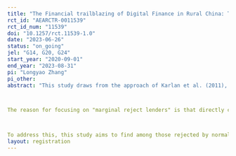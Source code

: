 ```yaml
---
title: "The Financial trailblazing of Digital Finance in Rural China: The Stepping Stone Effect"
rct_id: "AEARCTR-0011539"
rct_id_num: "11539"
doi: "10.1257/rct.11539-1.0"
date: "2023-06-26"
status: "on_going"
jel: "G14, G20, G24"
start_year: "2020-09-01"
end_year: "2023-08-31"
pi: "Longyao Zhang"
pi_other:
abstract: "This study draws from the approach of Karlan et al. (2011), using an algorithm (a computer program) to seek out a group of "marginal reject lenders" among customers applying for digital finance for the first time. Subsequently, a Randomized Controlled Trial (RCT) is conducted on this group of "Marginal Reject Lenders", randomly approving digital finance applications to assess the marginal effect of digital finance.

The reason for focusing on "marginal reject lenders" is that directly carrying out an RCT targeting all loan applicants would be costly. Moreover, the RCT may reject some applicants who could have been approved in regular business procedures, thus harming the welfare of these applicants.

To address this, this study aims to find among those rejected by normal business rules, a group of loan applicants who exhibit similar characteristics, have comparable credit qualifications, but due to minor issues, fall slightly below the loan approval threshold (the "marginal reject lenders" group). By implementing an additional randomized digital finance approval intervention (either approval or continued rejection), we form corresponding digital finance treatment and control groups. By comparing the relative changes in welfare performance indicators between the two groups, we attribute these changes to the marginal contribution of digital finance."
layout: registration
---
```


